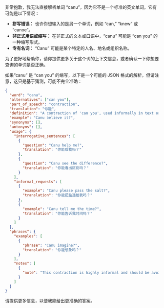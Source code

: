 非常抱歉，我无法直接解析单词 “canu”，因为它不是一个标准的英文单词。它有可能是以下情况：

*   **拼写错误：** 也许你想输入的是另一个单词，例如 “can,” “knew” 或 “canoe”。
*   **非正式用语或缩写：** 在非正式的文本或口语中，“canu” 可能是 “can you” 的一种缩写形式。
*   **专有名词：** “Canu” 可能是某个特定的人名、地名或组织名称。

为了更好地帮助你，请你提供更多关于这个词的上下文信息，或者确认一下你想要查询的单词是否正确。

如果“canu” 是 “can you” 的缩写，以下是一个可能的 JSON 格式的解析，但请注意，这只是基于猜测，可能不完全准确：

```json
{
  "word": "canu",
  "alternatives": ["can you"],
  "part_of_speech": "contraction",
  "translation": "你能",
  "definition": "A contraction of 'can you', used informally in text or speech.",
  "example": "Canu believe it?",
  "synonyms": [],
  "antonyms": [],
  "usage": {
    "interrogative_sentences": [
      {
        "question": "Canu help me?",
        "translation": "你能帮我吗？"
      },
      {
        "question": "Canu see the difference?",
        "translation": "你能看出区别吗？"
      }
    ],
    "informal_requests": [
      {
        "example": "Canu please pass the salt?",
        "translation": "你能把盐递给我吗？"
      },
      {
        "example": "Canu tell me the time?",
        "translation": "你能告诉我时间吗？"
      }
    ]
  },
  "phrases": {
    "examples": [
      {
        "phrase": "Canu imagine?",
        "translation": "你能想象吗？"
      }
    ],
    "notes": [
      {
        "note": "This contraction is highly informal and should be avoided in formal writing."
      }
    ]
  }
}
```

请提供更多信息，以便我能给出更准确的答案。
 